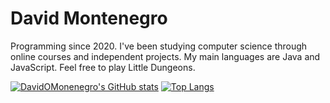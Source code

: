 # David Montenegro
Programming since 2020. I've been studying computer science through online courses and independent projects. My main languages are Java and JavaScript. Feel free to play Little Dungeons.

[![DavidOMonenegro's GitHub stats](https://github-readme-stats.vercel.app/api?username=DavidOMontenegro&show_icons=true)](https://github.com/DavidOMontenegro/github-readme-stats)
[![Top Langs](https://github-readme-stats.vercel.app/api/top-langs/?username=DavidOMontenegro&layout=compact)](https://github.com/DavidOMontenegro/github-readme-stats)

